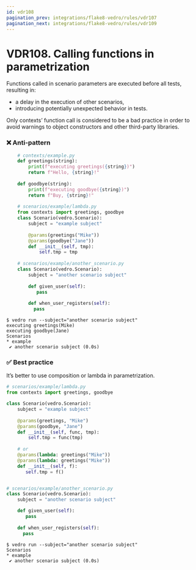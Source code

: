 ```yaml
---
id: vdr108
pagination_prev: integrations/flake8-vedro/rules/vdr107
pagination_next: integrations/flake8-vedro/rules/vdr109
---
```


#  VDR108. Calling functions in parametrization
Functions called in scenario parameters are executed before all tests, resulting in:

- a delay in the execution of other scenarios,
- introducing potentially unexpected behavior in tests.

Only contexts’ function call is considered to be a bad practice in order to avoid warnings to object constructors and other third-party libraries.

### ❌ Anti-pattern
```python
    # contexts/example.py
    def greetings(string):
        print(f"executing greetings({string})")
        return f"Hello, {string}!"
    
    def goodbye(string):
        print(f"executing goodbye({string})")
        return f"Buy, {string}!"
    
    # scenarios/example/lambda.py
    from contexts import greetings, goodbye
    class Scenario(vedro.Scenario):
        subject = "example subject"
    
        @params(greetings("Mike"))
        @params(goodbye("Jane"))
        def __init__(self, tmp):
            self.tmp = tmp
    
    # scenarios/example/another_scenario.py
    class Scenario(vedro.Scenario):
        subject = "another scenario subject"
    
        def given_user(self):
           pass
        
        def when_user_registers(self):
          pass
```

```shell
$ vedro run --subject="another scenario subject"
executing greetings(Mike)
executing goodbye(Jane)
Scenarios
* example
 ✔ another scenario subject (0.0s) 
```


### ✅ Best practice

It’s better to use composition or lambda in parametrization.

```python
# scenarios/example/lambda.py
from contexts import greetings, goodbye

class Scenario(vedro.Scenario):
    subject = "example subject"
    
    @params(greetings, "Mike")
    @params(goodbye, "Jane")
    def __init__(self, func, tmp):
        self.tmp = func(tmp)
    
    # or
    @params(lambda: greetings("Mike"))
    @params(lambda: greetings("Mike"))
    def __init__(self, f):
       self.tmp = f()


# scenarios/example/another_scenario.py
class Scenario(vedro.Scenario):
    subject = "another scenario subject"

    def given_user(self):
       pass
    
    def when_user_registers(self):
      pass
```
 
```shell
$ vedro run --subject="another scenario subject"
Scenarios
* example
 ✔ another scenario subject (0.0s) 
```
